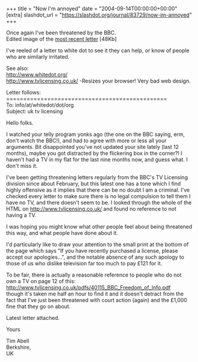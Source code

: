 +++
title = "Now I'm annoyed"
date = "2004-09-14T00:00:00+00:00"
[extra]
slashdot_url = "https://slashdot.org/journal/83729/now-im-annoyed"
+++

<p>Once again I've been threatened by the BBC.<br>Edited image of the <a href="http://www.timwise.co.uk/images/threat_sm_ed.jpg">most recent letter</a> [48Kb]</p>
<p>I've reeled of a letter to white dot to see it they can help, or know of people who are similarly irritated.</p>
<p>See also:<br><a href="http://www.whitedot.org/">http://www.whitedot.org/</a><br><a href="http://www.tvlicensing.co.uk/">http://www.tvlicensing.co.uk/</a> -Resizes your browser! Very bad web design.</p>
<p>Letter follows:<br>===============================================<br>To: info/at/whitedot/dot/org<br>Subject: uk tv licensing</p>
<p>Hello folks.</p>
<p>I watched your telly program yonks ago (the one on the BBC saying, erm, don't watch the BBC!), and had to agree with more or less all your arguments. Bit disappointed you've not updated your site lately (last 12 months), maybe you got distracted by the flickering box in the corner?! I haven't had a TV in my flat for the last nine months now, and guess what. I don't miss it.</p>
<p>I've been getting threatening letters regularly from the BBC's TV Licensing division since about February, but this latest one has a tone which I find highly offensive as it implies that there can be no doubt I am a criminal. I've checked every letter to make sure there is no legal compulsion to tell them I have no TV, and there doesn't seem to be.  I looked through the whole of the HTML on <a href="http://www.tvlicensing.co.uk/">http://www.tvlicensing.co.uk/</a> and found no reference to not having a TV.</p>
<p>I was hoping you might know what other people feel about being threatened this way, and what people have done about it.</p>
<p>I'd particularly like to draw your attention to the small print at the bottom of the page which says "If you have recently purchased a license, please accept our apologies...", and the notable absence of any such apology to those of us who dislike television far too much to pay £121 for it.</p>
<p>To be fair, there is actually a reasonable reference to people who do not own a TV on page 12 of this:<br><a href="http://www.tvlicensing.co.uk/pdfs/40115_BBC_Freedom_of_Info.pdf">http://www.tvlicensing.co.uk/pdfs/40115_BBC_Freedom_of_Info.pdf</a><br>though it's taken me half an hour to find it and it doesn't detract from the fact that I've just been threatened with court action (again) and the £1,000 fine that they go on about.</p>
<p>Latest letter attached.</p>
<p>Yours</p>
<p>Tim Abell<br>Berkshire,<br>UK</p>

